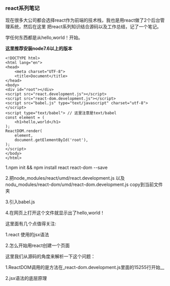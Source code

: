### react系列笔记

现在很多大公司都会选择react作为前端的技术栈，我也是用react做了2个后台管理系统，然后在这里
把react系列知识结合源码以及工作总结，记了一个笔记。

学任何东西都是从hello,world！开始。

__这里推荐安装node7.6以上的版本__
	
```
<!DOCTYPE html>
<html lang="en">
<head>
	<meta charset="UTF-8">
	<title>Document</title>
</head>
<body>
<div id="root"></div>
<script src="react.development.js"></script>
<script src="react-dom.development.js"></script>
<script src="babel.js" type="text/javascript" charset="utf-8"></script>
<script type="text/babel"> // 这里注意是text/babel
const element = (
	<h1>hello,world</h1>
);
ReactDOM.render(
	element,
	document.getElementById('root'),
);
</script>
</body>
</html>
```

1.npm init && npm install react react-dom --save

2.把node_modules/react/umd/react.development.js 以及 nodu_modules/react-dom/umd/react-dom.development.js copy到当前文件夹

3.引入babel.js

4.在网页上打开这个文件就显示出了hello,world！

这里面有几个点值得关注:

1.react 使用的jsx语法

2.怎么开始用react创建一个页面

这里我们从源码的角度来解析一下这个问题：

1.ReactDOM调用的是方法在_react-dom.development.js里面的15255行开始__

2.jsx语法的底层原理

